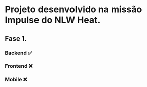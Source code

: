 # Projeto desenvolvido na missão Impulse do NLW Heat.

## **Fase 1.**

### Backend ✅

### Frontend ❌

### Mobile ❌
